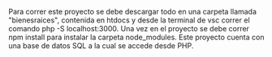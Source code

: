 Para correr este proyecto se debe descargar todo en una carpeta llamada "bienesraices", contenida en htdocs y desde la terminal de vsc correr el comando 
php -S localhost:3000.
Una vez en el proyecto se debe correr npm install para instalar la carpeta node_modules.
Este proyecto cuenta con una base de datos SQL a la cual se accede desde PHP.
